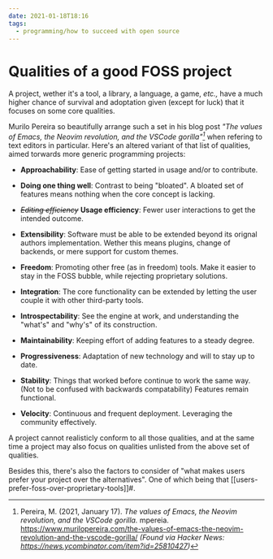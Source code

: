 ```yaml
---
date: 2021-01-18T18:16
tags: 
  - programming/how to succeed with open source
---
```


# Qualities of a good FOSS project

A project, wether it's a tool, a library, a language, a game, *etc.,* have a much
higher chance of survival and adoptation given (except for luck) that it focuses
on some core qualities.

Murilo Pereira so beautifully arrange such a set in his blog post *"The values of
Emacs, the Neovim revolution, and the VSCode gorilla"[^pereira-2021]* when
refering to text editors in particular. Here's an altered variant of that list
of qualities, aimed torwards more generic programming projects:

- **Approachability**: Ease of getting started in usage and/or to contribute.

- **Doing one thing well**: Contrast to being "bloated". A bloated set of
  features means nothing when the core concept is lacking.

- *~~Editing efficiency~~* **Usage efficiency**: Fewer user interactions to get
  the intended outcome.

- **Extensibility**: Software must be able to be extended beyond its orignal
  authors implementation. Wether this means plugins, change of backends, or mere
  support for custom themes.

- **Freedom**: Promoting other free (as in freedom) tools. Make it
  easier to stay in the FOSS bubble, while rejecting proprietary solutions.
  
- **Integration**: The core functionality can be extended by letting the user
  couple it with other third-party tools.

- **Introspectability**: See the engine at work, and understanding the "what's"
  and "why's" of its construction.

- **Maintainability**: Keeping effort of adding features to a steady degree.

- **Progressiveness**: Adaptation of new technology and will to stay up to date.
  
- **Stability**: Things that worked before continue to work the same way.
  (Not to be confused with backwards compatability) Features remain functional.
  
- **Velocity**: Continuous and frequent deployment. Leveraging the community
  effectively.

A project cannot realisticly conform to all those qualities, and at the same time
a project may also focus on qualities unlisted from the above set of qualities.
 
Besides this, there's also the factors to consider of "what makes users prefer
your project over the alternatives". One of which being that
[[users-prefer-foss-over-proprietary-tools]]#.

[^pereira-2021]: Pereira, M. (2021, January 17). *The values of Emacs, the Neovim revolution, and the VSCode gorilla.* mpereia. <https://www.murilopereira.com/the-values-of-emacs-the-neovim-revolution-and-the-vscode-gorilla/> *(Found via Hacker News: <https://news.ycombinator.com/item?id=25810427>)*
